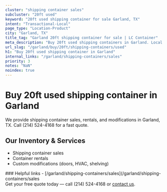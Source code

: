 ```yaml
---
cluster: "shipping container sales"
subcluster: "20ft used"
keyword: "20ft used shipping container for sale Garland, TX"
intent: "Transactional-Local"
page_type: "Location-Product"
city: "Garland, TX"
title_tag: "Garland 20ft shipping container for sale | LC Container"
meta_description: "Buy 20ft used shipping containers in Garland. Local since 2003. New & used inventory. Fast delivery. Get your free quote — call (214) 524-4168 today."
url_slug: "/garland/buy/20ft/shipping-containers/used"
h1: "Buy 20ft used shipping container in Garland"
internal_links: "/garland/shipping-containers/sales"
priority: 3
notes: "NaN"
noindex: true
---
```


# Buy 20ft used shipping container in Garland

We provide shipping container sales, rentals, and modifications in Garland, TX. Call (214) 524-4168 for a fast quote.

## Our Inventory & Services
- Shipping container sales
- Container rentals
- Custom modifications (doors, HVAC, shelving)

<div data-section="internal-links">
### Helpful links
- [/garland/shipping-containers/sales](/garland/shipping-containers/sales
</div>

<div data-section="cta">
Get your free quote today — call (214) 524-4168 or <a href="/contact">contact us</a>.
</div>

<script type="application/ld+json">{"@context":"https://schema.org","@type":"FAQPage","mainEntity":[{"@type":"Question","name":"How much does delivery cost in Garland, TX?","acceptedAnswer":{"@type":"Answer","text":"Delivery costs vary by distance and container size. Most deliveries in Garland, TX range from $150-$300. Call (214) 524-4168 for an exact quote based on your specific location."}},{"@type":"Question","name":"Do you offer financing or payment plans?","acceptedAnswer":{"@type":"Answer","text":"We accept major credit cards, checks, and can discuss commercial terms for bulk purchases. Call (214) 524-4168 to discuss options."}},{"@type":"Question","name":"Can you customize containers in Garland, TX?","acceptedAnswer":{"@type":"Answer","text":"Yes — we perform modifications like doors, HVAC, insulation, and shelving. Request a custom quote at (214) 524-4168 or via our contact form."}}]}</script>
